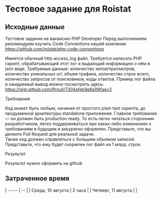 # Тестовое задание для Roistat

## Исходные данные

Тестовое задание на вакансию PHP Developer
Перед выполнением рекомендуем изучить Code Conventions нашей компании https://github.com/roistat/php-code-conventions

Имеется обычный http access_log файл.
Требуется написать PHP скрипт, обрабатывающий этот лог и выдающий информацию о нём в json виде.
Требуемые данные: количество хитов/просмотров, количество уникальных url, объем трафика, количество строк всего, количество запросов от поисковиков, коды ответов. Пример лог файла и ожидаемый вывод можно посмотреть здесь: https://gist.github.com/flrnull/7304afeb9e8a1f4faec3

Требования

Код может быть любым, начиная от простого plain text скрипта, до продуманной архитектуры standalone приложения.
Главное требование — он должен быть production ready. То есть легко читаться сторонним разработчиком, легко поддерживаться при каких-либо изменениях к требованиям в будущем и аккуратно оформлен. Представьте, что вы делаете Pull Request для реальной задачи.  
Также код должен справляться с большим объемом записей. Представьте, что ему будет скормлен лог файл на 1 млрд. строк.

Результат

Результат нужно оформить на github

## Затраченное время

| ----- | -- |
| Среда, 10 августа | 2 часа |
| Четверг, 11 августа |  |
